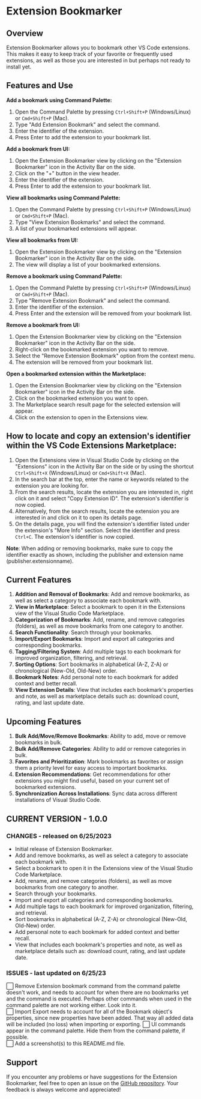 Extension Bookmarker
====================

Overview
--------

Extension Bookmarker allows you to bookmark other VS Code extensions. This makes it easy to keep track of your favorite or frequently used extensions, as well as those you are interested in but perhaps not ready to install yet.

Features and Use
-----------------
**Add a bookmark using Command Palette:**
  1. Open the Command Palette by pressing `Ctrl+Shift+P` (Windows/Linux) or `Cmd+Shift+P` (Mac).
  2. Type "Add Extension Bookmark" and select the command.
  3. Enter the identifier of the extension.
  4. Press Enter to add the extension to your bookmark list.

**Add a bookmark from UI:**
  1. Open the Extension Bookmarker view by clicking on the "Extension Bookmarker" icon in the Activity Bar on the side.
  2. Click on the "+" button in the view header.
  3. Enter the identifier of the extension.
  4. Press Enter to add the extension to your bookmark list.

**View all bookmarks using Command Palette:**
  1. Open the Command Palette by pressing `Ctrl+Shift+P` (Windows/Linux) or `Cmd+Shift+P` (Mac).
  2. Type "View Extension Bookmarks" and select the command.
  3. A list of your bookmarked extensions will appear.

**View all bookmarks from UI:**
  1. Open the Extension Bookmarker view by clicking on the "Extension Bookmarker" icon in the Activity Bar on the side.
  2. The view will display a list of your bookmarked extensions.

**Remove a bookmark using Command Palette:**
  1. Open the Command Palette by pressing `Ctrl+Shift+P` (Windows/Linux) or `Cmd+Shift+P` (Mac).
  2. Type "Remove Extension Bookmark" and select the command.
  3. Enter the identifier of the extension.
  5. Press Enter and the extension will be removed from your bookmark list.

**Remove a bookmark from UI:**
  1. Open the Extension Bookmarker view by clicking on the "Extension Bookmarker" icon in the Activity Bar on the side.
  2. Right-click on the bookmarked extension you want to remove.
  3. Select the "Remove Extension Bookmark" option from the context menu.
  4. The extension will be removed from your bookmark list.

**Open a bookmarked extension within the Marketplace:**
  1. Open the Extension Bookmarker view by clicking on the "Extension Bookmarker" icon in the Activity Bar on the side.
  2. Click on the bookmarked extension you want to open.
  3. The Marketplace search result page for the selected extension will appear.
  4. Click on the extension to open in the Extensions view.

How to locate and copy an extension's identifier within the VS Code Extensions Marketplace:
-------------------------------------------------------------------------------------------
1. Open the Extensions view in Visual Studio Code by clicking on the "Extensions" icon in the Activity Bar on the side or by using the shortcut `Ctrl+Shift+X` (Windows/Linux) or `Cmd+Shift+X` (Mac).
2. In the search bar at the top, enter the name or keywords related to the extension you are looking for.
3. From the search results, locate the extension you are interested in, right click on it and select "Copy Extension ID". The extension's identifier is now copied.
3. Alternatively, from the search results, locate the extension you are interested in and click on it to open its details page.
4. On the details page, you will find the extension's identifier listed under the extension's "More Info" section. Select the identifier and press `Ctrl+C`. The extension's identifier is now copied.

**Note**: When adding or removing bookmarks, make sure to copy the identifier exactly as shown, including the publisher and extension name (publisher.extensionname).

Current Features
-----------------
1. **Addition and Removal of Bookmarks**: Add and remove bookmarks, as well as select a category to associate each bookmark with.
2. **View in Marketplace**: Select a bookmark to open it in the Extensions view of the Visual Studio Code Marketplace.
3. **Categorization of Bookmarks**: Add, rename, and remove categories (folders), as well as move bookmarks from one category to another.
4. **Search Functionality**: Search through your bookmarks.
5. **Import/Export Bookmarks**: Import and export all categories and corresponding bookmarks.
6. **Tagging/Filtering System**: Add multiple tags to each bookmark for improved organization, filtering, and retrieval.
7. **Sorting Options**: Sort bookmarks in alphabetical (A-Z, Z-A) or chronological (New-Old, Old-New) order.
8. **Bookmark Notes**: Add personal note to each bookmark for added context and better recall.
9. **View Extension Details**: View that includes each bookmark's properties and note, as well as marketplace details such as: download count, rating, and last update date.

Upcoming Features
-----------------
1. **Bulk Add/Move/Remove Bookmarks**: Ability to add, move or remove bookmarks in bulk.
2. **Bulk Add/Remove Categories**: Ability to add or remove categories in bulk.
3. **Favorites and Prioritization**: Mark bookmarks as favorites or assign them a priority level for easy access to important bookmarks.
4. **Extension Recommendations**: Get recommendations for other extensions you might find useful, based on your current set of bookmarked extensions.
5. **Synchronization Across Installations**: Sync data across different installations of Visual Studio Code.

CURRENT VERSION - 1.0.0
-----------------------
### CHANGES - released on 6/25/2023
- Initial release of Extension Bookmarker.
- Add and remove bookmarks, as well as select a category to associate each bookmark with.
- Select a bookmark to open it in the Extensions view of the Visual Studio Code Marketplace.
- Add, rename, and remove categories (folders), as well as move bookmarks from one category to another.
- Search through your bookmarks.
- Import and export all categories and corresponding bookmarks.
- Add multiple tags to each bookmark for improved organization, filtering, and retrieval.
- Sort bookmarks in alphabetical (A-Z, Z-A) or chronological (New-Old, Old-New) order.
- Add personal note to each bookmark for added context and better recall.
- View that includes each bookmark's properties and note, as well as marketplace details such as: download count, rating, and last update date.
### ISSUES - last updated on 6/25/23
⬜ Remove Extension bookmark command from the command palette doesn't work, and needs to account for when there are no bookmarks yet and the command is executed. Perhaps other commands when used in the command palette are not working either. Look into it.  
⬜ Import Export needs to account for all of the Bookmark object's properties, since new properties have been added. That way all added data will be included (no loss) when importing or exporting.
⬜ UI commands appear in the command palette. Hide them from the command palette, if possible.  
⬜ Add a screenshot(s) to this README.md file.

Support
-------
If you encounter any problems or have suggestions for the Extension Bookmarker, feel free to open an issue on the [GitHub repository](https://github.com/osxzxso/extension-bookmarker.git). Your feedback is always welcome and appreciated!
